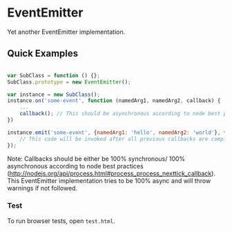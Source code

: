 EventEmitter
============

Yet another EventEmitter implementation.

## Quick Examples
```javascript

var SubClass = function () {};
SubClass.prototype = new EventEmitter();

var instance = new SubClass();
instance.on('some-event', function (namedArg1, namedArg2, callback) {
    ...
    callback(); // This should be asynchronous according to node best practices
})

instance.emit('some-event', {namedArg1: 'hello', namedArg2: 'world'}, function () {
    // This code will be invoked after all previous callbacks are completes 
});

```


Note: Callbacks should be either be 100% synchronous/ 100% asynchronous according to node best practices (http://nodejs.org/api/process.html#process_process_nexttick_callback). This EventEmitter implementation tries to be 100% async and will throw warnings if not followed.


### Test

To run browser tests, open `test.html`.



